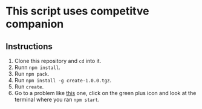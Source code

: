 # This script uses competitve companion

## Instructions

1. Clone this repository and `cd` into it.
2. Runn `npm install`.
3. Run `npm pack`.
4. Run `npm install -g create-1.0.0.tgz`.
5. Run `create`.
6. Go to a problem like [this](http://codeforces.com/problemset/problem/1/A) one, click on the green plus icon and look at the terminal where you ran `npm start`.
